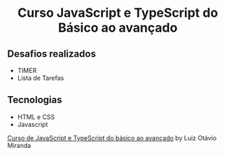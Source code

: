 <h1 align="center"> Curso JavaScript e TypeScript do Básico ao avançado </h1>

## Desafios realizados
- TIMER
- Lista de Tarefas


## Tecnologias
- HTML e CSS
- Javascript


[Curso de JavaScript e TypeScript do básico ao avançado](https://www.udemy.com/course/curso-de-javascript-moderno-do-basico-ao-avancado/) by Luiz Otávio Miranda

